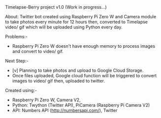 Timelapse-Berry project v1.0 (Work in progress...)

About:
Twitter bot created using Raspberry Pi Zero W and Camera module to take photos every minute for 12 hours then, converted to Timelapse video/ gif which will be uploaded using Python every day.

Problems:-
- Raspberry Pi Zero W doesn't have enough memory to process images and convert to video/ gif.

Next Step:-
- [v] Planning to take photos and upload to Google Cloud Storage.
- Once files uploaded, Google cloud function will be triggered to convert images to video/ gif then, uploaded to twitter.

Created using:-
- Raspberry Pi Zero W, Camera V2, 
- Python: Twython (Twitter API), PiCamera (Raspberry Pi Camera V2)
- API: Numbers API (http://numbersapi.com/), Twitter

